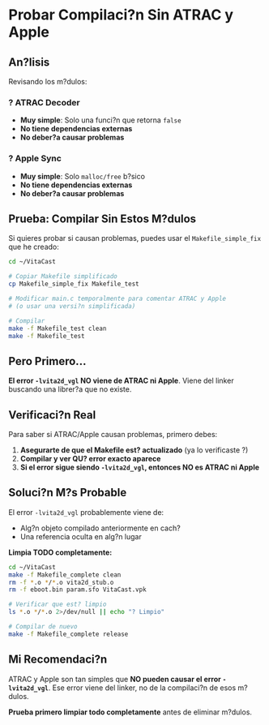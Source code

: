 # Probar Compilaci?n Sin ATRAC y Apple

## An?lisis

Revisando los m?dulos:

### ? ATRAC Decoder
- **Muy simple**: Solo una funci?n que retorna `false`
- **No tiene dependencias externas**
- **No deber?a causar problemas**

### ? Apple Sync  
- **Muy simple**: Solo `malloc/free` b?sico
- **No tiene dependencias externas**
- **No deber?a causar problemas**

## Prueba: Compilar Sin Estos M?dulos

Si quieres probar si causan problemas, puedes usar el `Makefile_simple_fix` que he creado:

```bash
cd ~/VitaCast

# Copiar Makefile simplificado
cp Makefile_simple_fix Makefile_test

# Modificar main.c temporalmente para comentar ATRAC y Apple
# (o usar una versi?n simplificada)

# Compilar
make -f Makefile_test clean
make -f Makefile_test
```

## Pero Primero...

**El error `-lvita2d_vgl` NO viene de ATRAC ni Apple**. Viene del linker buscando una librer?a que no existe.

## Verificaci?n Real

Para saber si ATRAC/Apple causan problemas, primero debes:

1. **Asegurarte de que el Makefile est? actualizado** (ya lo verificaste ?)
2. **Compilar y ver QU? error exacto aparece**
3. **Si el error sigue siendo `-lvita2d_vgl`, entonces NO es ATRAC ni Apple**

## Soluci?n M?s Probable

El error `-lvita2d_vgl` probablemente viene de:
- Alg?n objeto compilado anteriormente en cach?
- Una referencia oculta en alg?n lugar

**Limpia TODO completamente:**

```bash
cd ~/VitaCast
make -f Makefile_complete clean
rm -f *.o */*.o vita2d_stub.o
rm -f eboot.bin param.sfo VitaCast.vpk

# Verificar que est? limpio
ls *.o */*.o 2>/dev/null || echo "? Limpio"

# Compilar de nuevo
make -f Makefile_complete release
```

## Mi Recomendaci?n

ATRAC y Apple son tan simples que **NO pueden causar el error `-lvita2d_vgl`**. Ese error viene del linker, no de la compilaci?n de esos m?dulos.

**Prueba primero limpiar todo completamente** antes de eliminar m?dulos.
